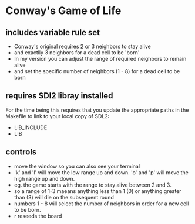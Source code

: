 # Conway's Game of Life
## includes variable rule set
- Conway's original requires 2 or 3 neighbors to stay alive
- and exactlly 3 neighbors for a dead cell to be 'born'
- In my version you can adjust the range of required neighbors to remain alive
- and set the specific number of neighbors (1 - 8) for a dead cell to be born
## requires SDl2 libray installed

For the time being this requires that you update the appropriate paths in the Makefile to link to your local copy of SDL2:
- LIB_INCLUDE
- LIB 

## controls
- move the window so you can also see your terminal
- 'k' and 'l' will move the low range up and down. 'o' and 'p' will move the high range up and down.
- eg. the game starts with the range to stay alive between 2 and 3. 
- so a range of 1-3 maeans anything less than 1 (0) or anything greater than (3) will die on the subsequent round
- numbers 1 - 8 will select the number of neighbors in order for a new cell to be born.
- r reseeds the board
